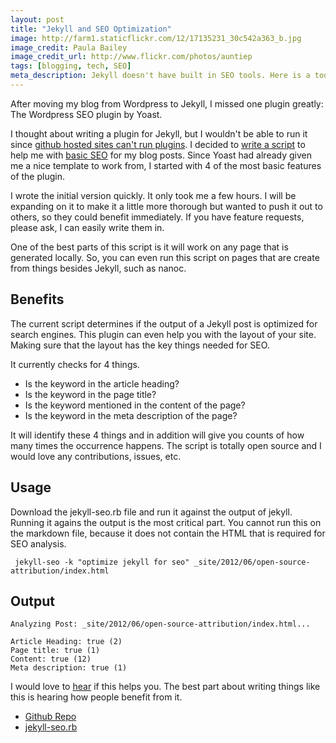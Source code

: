 ```yaml
---
layout: post
title: "Jekyll and SEO Optimization"
image: http://farm1.staticflickr.com/12/17135231_30c542a363_b.jpg
image_credit: Paula Bailey
image_credit_url: http://www.flickr.com/photos/auntiep
tags: [blogging, tech, SEO]
meta_description: Jekyll doesn't have built in SEO tools. Here is a tool you can use to apply SEO principles to each of your posts.
---
```


After moving my blog from Wordpress to Jekyll, I missed one plugin greatly: The Wordpress SEO plugin by Yoast.

I thought about writing a plugin for Jekyll, but I wouldn't be able to run it since [github hosted sites can't run plugins](https://github.com/mojombo/jekyll/issues/325). I decided to [write a script](https://github.com/bhardin/jekyll-seo-script/blob/master/jekyll-seo.rb) to help me with [basic SEO][1] for my blog posts. Since Yoast had already given me a nice template to work from, I started with 4 of the most basic features of the plugin.

[1]: /2012/10/seo-layout-and-site-tips/

I wrote the initial version quickly. It only took me a few hours. I will be expanding on it to make it a little more thorough but wanted to push it out to others, so they could benefit immediately. If you have feature requests, please ask, I can easily write them in.

One of the best parts of this script is it will work on any page that is generated locally. So, you can even run this script on pages that are create from things besides Jekyll, such as nanoc.

## Benefits
The current script determines if the output of a Jekyll post is optimized for search engines. This plugin can even help you with the layout of your site. Making sure that the layout has the key things needed for SEO.

It currently checks for 4 things.

* Is the keyword in the article heading?
* Is the keyword in the page title?
* Is the keyword mentioned in the content of the page?
* Is the keyword in the meta description of the page?

It will identify these 4 things and in addition will give you counts of how many times the occurrence happens. The script is totally open source and I would love any contributions, issues, etc.

## Usage
Download the jekyll-seo.rb file and run it against the output of jekyll. Running it agains the output is the most critical part. You cannot run this on the markdown file, because it does not contain the HTML that is required for SEO analysis.

     jekyll-seo -k "optimize jekyll for seo" _site/2012/06/open-source-attribution/index.html

## Output

	Analyzing Post: _site/2012/06/open-source-attribution/index.html...

	Article Heading: true (2)
	Page title: true (1)
	Content: true (12)
	Meta description: true (1)

I would love to [hear](http://twitter.com/miscsecurity) if this helps you. The best part about writing things like this is hearing how people benefit from it.

* [Github Repo](https://github.com/bhardin/jekyll-seo-script)
* [jekyll-seo.rb](https://raw.github.com/bhardin/jekyll-seo-script/master/jekyll-seo.rb)
